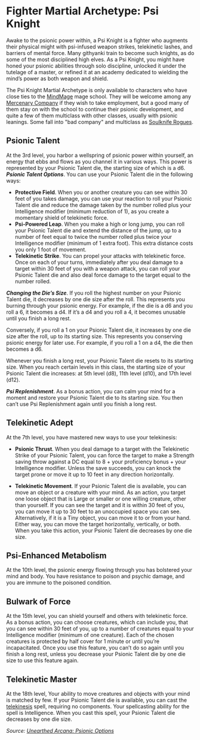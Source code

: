 # Fighter Martial Archetype: Psi Knight
Awake to the psionic power within, a Psi Knight is a fighter who augments their physical might with psi-infused weapon strikes, telekinetic lashes, and barriers of mental force. Many githyanki train to become such knights, as do some of the most disciplined high elves. As a Psi Knight, you might have honed your psionic abilities through solo discipline, unlocked it under the tutelage of a master, or refined it at an academy dedicated to wielding the mind’s power as both weapon and shield.

The Psi Knight Martial Archetype is only available to characters who have close ties to the [MindMage](/Organizations/MageSchools/MindMage.md) mage school. They will be welcome among any [Mercenary Company](/Organizations/MercCompanies/MercCompanies.md) if they wish to take employment, but a good many of them stay on with the school to continue their psionic development, and quite a few of them multiclass with other classes, usually with psionic leanings. Some fall into "bad company" and multiclass as [Soulknife Rogues](../Rogue/Soulknife.md).

## Psionic Talent
At the 3rd level, you harbor a wellspring of psionic power within yourself, an energy that ebbs and flows as you channel it in various ways. This power is represented by your Psionic Talent die, the starting size of which is a d6.
***Psionic Talent Options***. You can use your Psionic Talent die in the following ways:
* **Protective Field**. When you or another creature you can see within 30 feet of you takes damage, you can use your reaction to roll your Psionic Talent die and reduce the damage taken by the number rolled plus your Intelligence modifier (minimum reduction of 1), as you create a momentary shield of telekinetic force.
* **Psi-Powered Leap**. When you make a high or long jump, you can roll your Psionic Talent die and extend the distance of the jump, up to a number of feet equal to twice the number rolled plus twice your Intelligence modifier (minimum of 1 extra foot). This extra distance costs you only 1 foot of movement.
* **Telekinetic Strike**. You can propel your attacks with telekinetic force. Once on each of your turns, immediately after you deal damage to a target within 30 feet of you with a weapon attack, you can roll your Psionic Talent die and also deal force damage to the target equal to the number rolled.

***Changing the Die’s Size***. If you roll the highest number on your Psionic Talent die, it decreases by one die size after the roll. This represents you burning through your psionic energy. For example, if the die is a d6 and you roll a 6, it becomes a d4. If it’s a d4 and you roll a 4, it becomes unusable until you finish a long rest.

Conversely, if you roll a 1 on your Psionic Talent die, it increases by one die size after the roll, up to its starting size. This represents you conserving psionic energy for later use. For example, if you roll a 1 on a d4, the die then becomes a d6.

Whenever you finish a long rest, your Psionic Talent die resets to its starting size. When you reach certain levels in this class, the starting size of your Psionic Talent die increases: at 5th level (d8), 11th level (d10), and 17th level (d12).

***Psi Replenishment***. As a bonus action, you can calm your mind for a moment and restore your Psionic Talent die to its starting size. You then can’t use Psi Replenishment again until you finish a long rest.

## Telekinetic Adept
At the 7th level, you have mastered new ways to use your telekinesis:

* **Psionic Thrust**. When you deal damage to a target with the Telekinetic Strike of your Psionic Talent, you can force the target to make a Strength saving throw against a DC equal to 8 + your proficiency bonus + your Intelligence modifier. Unless the save succeeds, you can knock the target prone or move it up to 10 feet in any direction horizontally.

* **Telekinetic Movement**. If your Psionic Talent die is available, you can move an object or a creature with your mind. As an action, you target one loose object that is Large or smaller or one willing creature, other than yourself. If you can see the target and it is within 30 feet of you, you can move it up to 30 feet to an unoccupied space you can see. Alternatively, if it is a Tiny object, you can move it to or from your hand. Either way, you can move the target horizontally, vertically, or both. When you take this action, your Psionic Talent die decreases by one die size.

## Psi-Enhanced Metabolism
At the 10th level, the psionic energy flowing through you has bolstered your mind and body. You have resistance to poison and psychic damage, and you are immune to the poisoned condition.

## Bulwark of Force
At the 15th level, you can shield yourself and others with telekinetic force. As a bonus action, you can choose creatures, which can include you, that you can see within 30 feet of you, up to a number of creatures equal to your Intelligence modifier (minimum of one creature). Each of the chosen creatures is protected by half cover for 1 minute or until you’re incapacitated.
Once you use this feature, you can’t do so again until you finish a long rest, unless you decrease your Psionic Talent die by one die size to use this feature again.

## Telekinetic Master
At the 18th level, Your ability to move creatures and objects with your mind is matched by few. If your Psionic Talent die is available, you can cast the [telekinesis]() spell, requiring no components. Your spellcasting ability for the spell is Intelligence. When you cast this spell, your Psionic Talent die decreases by one die size.

*Source: [Unearthed Arcana: Psionic Options](https://dnd.wizards.com/articles/unearthed-arcana/psionic-options-revisited)*
